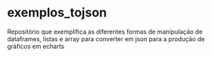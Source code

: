 # exemplos_tojson
Repositório que exemplifica as diferentes formas de manipulação de dataframes, listas e array para converter em json para a produção de gráficos em echarts
